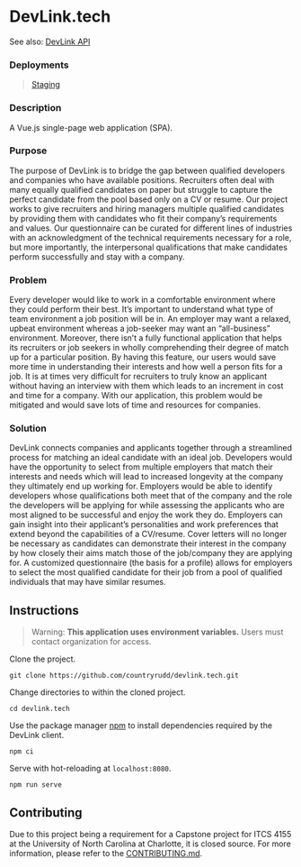 # DevLink.tech

See also: [DevLink API](https://github.com/countryrudd/api.devlink.tech)

### Deployments

> [Staging](https://devlink-staging.herokuapp.com/)

### Description

A Vue.js single-page web application (SPA).

### Purpose

The purpose of DevLink is to bridge the gap between qualified developers and companies who have available positions.
Recruiters often deal with many equally qualified candidates on paper but struggle to capture the perfect candidate from
the pool based only on a CV or resume. Our project works to give recruiters and hiring managers multiple qualified
candidates by providing them with candidates who fit their company’s requirements and values. Our questionnaire can be
curated for different lines of industries with an acknowledgment of the technical requirements necessary for a role, but
more importantly, the interpersonal qualifications that make candidates perform successfully and stay with a company.

### Problem

Every developer would like to work in a comfortable environment where they could perform their best. It’s important to
understand what type of team environment a job position will be in. An employer may want a relaxed, upbeat environment
whereas a job-seeker may want an “all-business” environment. Moreover, there isn’t a fully functional application that
helps its recruiters or job seekers in wholly comprehending their degree of match up for a particular position. By
having this feature, our users would save more time in understanding their interests and how well a person fits for a
job. It is at times very difficult for recruiters to truly know an applicant without having an interview with them which
leads to an increment in cost and time for a company. With our application, this problem would be mitigated and would
save lots of time and resources for companies.

### Solution

DevLink connects companies and applicants together through a streamlined process for matching an ideal candidate with an
ideal job. Developers would have the opportunity to select from multiple employers that match their interests and needs
which will lead to increased longevity at the company they ultimately end up working for. Employers would be able to
identify developers whose qualifications both meet that of the company and the role the developers will be applying for
while assessing the applicants who are most aligned to be successful and enjoy the work they do. Employers can gain
insight into their applicant’s personalities and work preferences that extend beyond the capabilities of a CV/resume.
Cover letters will no longer be necessary as candidates can demonstrate their interest in the company by how closely
their aims match those of the job/company they are applying for. A customized questionnaire (the basis for a profile)
allows for employers to select the most qualified candidate for their job from a pool of qualified individuals that may
have similar resumes.

## Instructions

> Warning:  **This application uses environment variables.** Users must contact organization for access.

Clone the project.
```
git clone https://github.com/countryrudd/devlink.tech.git
```

Change directories to within the cloned project.
```
cd devlink.tech
```

Use the package manager [npm](https://www.npmjs.com/) to install dependencies required by the DevLink client.

```
npm ci
```

Serve with hot-reloading at `localhost:8080`.

```
npm run serve
```

## Contributing

Due to this project being a requirement for a Capstone project for ITCS 4155 at the University of North Carolina at
Charlotte, it is closed source. For more information, please refer to the [CONTRIBUTING.md](CONTRIBUTING.md).

